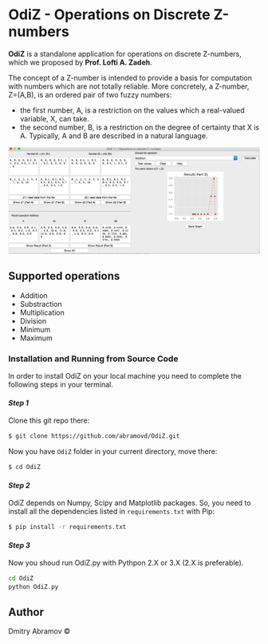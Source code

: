 # OdiZ - Operations on Discrete Z-numbers

**OdiZ** is a standalone application for operations on discrete Z-numbers, which we proposed by **Prof. Lofti A. Zadeh**.

The concept of a Z-number is intended to provide a basis for computation with numbers which are not totally reliable. More concretely, a Z-number, Z=(A,B), is an ordered pair of two fuzzy numbers:

* the first number, A, is a restriction on the values which a real-valued variable, X, can take.
* the second number, B, is a restriction on the degree of certainty that X is A. Typically, A and B are described in a natural language.

![Alt text](/docs/screen_MAC.png?raw=true "Screenshot")

## Supported operations

* Addition
* Substraction
* Multiplication
* Division
* Minimum
* Maximum

### Installation and Running from Source Code

In order to install OdiZ on your local machine you need to complete the following steps in your terminal.

#### _Step 1_

Clone this git repo there:

```sh
$ git clone https://github.com/abramovd/OdiZ.git
```
Now you have ```OdiZ``` folder in your current directory, move there:
```sh
$ cd OdiZ
```

#### _Step 2_

OdiZ depends on Numpy, Scipy and Matplotlib packages. So, you need to install all the dependencies listed in ```requirements.txt``` with Pip:

```sh
$ pip install -r requirements.txt
```

#### _Step 3_

Now you shoud run OdiZ.py with Pythpon 2.X or 3.X (2.X is preferable).

```sh
cd OdiZ
python OdiZ.py
```

## Author
Dmitry Abramov &copy;


